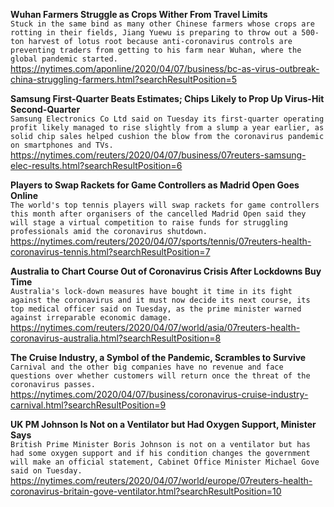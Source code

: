 **Wuhan Farmers Struggle as Crops Wither From Travel Limits**\
`Stuck in the same bind as many other Chinese farmers whose crops are rotting in their fields, Jiang Yuewu is preparing to throw out a 500-ton harvest of lotus root because anti-coronavirus controls are preventing traders from getting to his farm near Wuhan, where the global pandemic started.`\
https://nytimes.com/aponline/2020/04/07/business/bc-as-virus-outbreak-china-struggling-farmers.html?searchResultPosition=5

**Samsung First-Quarter Beats Estimates; Chips Likely to Prop Up Virus-Hit Second-Quarter**\
`Samsung Electronics Co Ltd said on Tuesday its first-quarter operating profit likely managed to rise slightly from a slump a year earlier, as solid chip sales helped cushion the blow from the coronavirus pandemic on smartphones and TVs.`\
https://nytimes.com/reuters/2020/04/07/business/07reuters-samsung-elec-results.html?searchResultPosition=6

**Players to Swap Rackets for Game Controllers as Madrid Open Goes Online**\
`The world's top tennis players will swap rackets for game controllers this month after organisers of the cancelled Madrid Open said they will stage a virtual competition to raise funds for struggling professionals amid the coronavirus shutdown.`\
https://nytimes.com/reuters/2020/04/07/sports/tennis/07reuters-health-coronavirus-tennis.html?searchResultPosition=7

**Australia to Chart Course Out of Coronavirus Crisis After Lockdowns Buy Time**\
`Australia's lock-down measures have bought it time in its fight against the coronavirus and it must now decide its next course, its top medical officer said on Tuesday, as the prime minister warned against irreparable economic damage.`\
https://nytimes.com/reuters/2020/04/07/world/asia/07reuters-health-coronavirus-australia.html?searchResultPosition=8

**The Cruise Industry, a Symbol of the Pandemic, Scrambles to Survive**\
`Carnival and the other big companies have no revenue and face questions over whether customers will return once the threat of the coronavirus passes.`\
https://nytimes.com/2020/04/07/business/coronavirus-cruise-industry-carnival.html?searchResultPosition=9

**UK PM Johnson Is Not on a Ventilator but Had Oxygen Support, Minister Says**\
`British Prime Minister Boris Johnson is not on a ventilator but has had some oxygen support and if his condition changes the government will make an official statement, Cabinet Office Minister Michael Gove said on Tuesday.`\
https://nytimes.com/reuters/2020/04/07/world/europe/07reuters-health-coronavirus-britain-gove-ventilator.html?searchResultPosition=10


